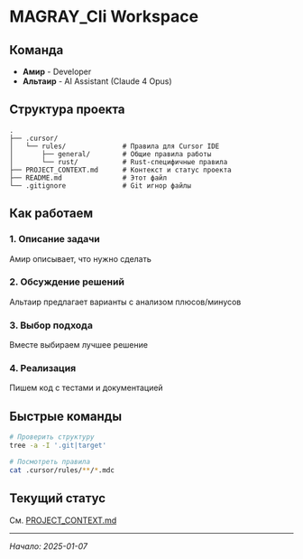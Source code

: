 # MAGRAY_Cli Workspace

## Команда
- **Амир** - Developer
- **Альтаир** - AI Assistant (Claude 4 Opus)

## Структура проекта
```
.
├── .cursor/
│   └── rules/              # Правила для Cursor IDE
│       ├── general/        # Общие правила работы
│       └── rust/           # Rust-специфичные правила
├── PROJECT_CONTEXT.md      # Контекст и статус проекта
├── README.md               # Этот файл
└── .gitignore              # Git игнор файлы
```

## Как работаем

### 1. Описание задачи
Амир описывает, что нужно сделать

### 2. Обсуждение решений
Альтаир предлагает варианты с анализом плюсов/минусов

### 3. Выбор подхода
Вместе выбираем лучшее решение

### 4. Реализация
Пишем код с тестами и документацией

## Быстрые команды

```bash
# Проверить структуру
tree -a -I '.git|target'

# Посмотреть правила
cat .cursor/rules/**/*.mdc
```

## Текущий статус
См. [PROJECT_CONTEXT.md](PROJECT_CONTEXT.md)

---
*Начало: 2025-01-07*